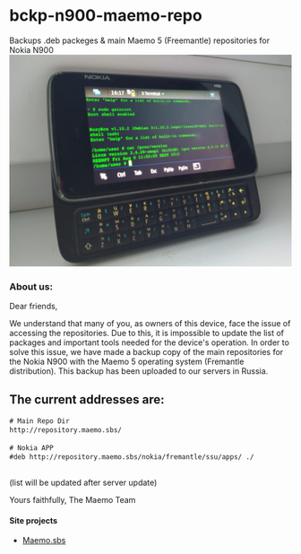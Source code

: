 # bckp-n900-maemo-repo

Backups .deb packeges & main Maemo 5 (Freemantle) repositories for Nokia N900
![Nokia n900](n900.png)

### About us:

Dear friends,

We understand that many of you, as owners of this device, face the issue of accessing the repositories. Due to this, it is impossible to update the list of packages and important tools needed for the device's operation.
In order to solve this issue, we have made a backup copy of the main repositories for the Nokia N900 with the Maemo 5 operating system (Fremantle distribution). This backup has been uploaded to our servers in Russia.

## The current addresses are:
```
# Main Repo Dir
http://repository.maemo.sbs/

# Nokia APP
#deb http://repository.maemo.sbs/nokia/fremantle/ssu/apps/ ./


```
 (list will be updated after server update)


Yours faithfully,
The Maemo Team

#### Site projects
* [Maemo.sbs](https://maemo.sbs/)
